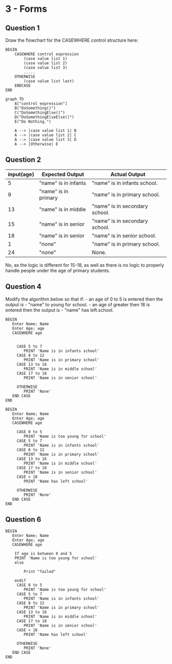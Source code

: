 # 3 - Forms

## Question 1

Draw the flowchart for the CASEWHERE control structure here:

```pseudocode
BEGIN
	CASEWHERE control expression
		(case value list 1)
		(case value list 2)
		(case value list 3)
		.....
	OTHERWISE
		(case value list last)
	ENDCASE
END
```


```mermaid
graph TD
	A["control expression"]
	B("DoSomething()")
	C("DoSomethingElse()")
	D("DoSomethingElseElse()")
	E("Do Nothing.")
	
	A --> |case value list 1| B
	A --> |case value list 2| C
	A --> |case value list 3| D
	A --> |Otherwise| E
```



## Question 2

| **input(age)** | **Expected Output**  | **Actual Output**               |
| -------------- | -------------------- | ------------------------------- |
| 5              | "name" is in infants | "name" is in infants school.    |
| 9              | "name" is in primary | "name"  is in primary school.   |
| 13             | "name" is in middle  | "name"  is in secondary school. |
| 15             | "name" is in senior  | "name"  is in secondary school. |
| 18             | "name" is in senior  | "name"  is in senior school.    |
| 1              | "none"               | "name"  is in primary school.   |
| 24             | "none"               | None.                           |

No, as the logic is different for 15-18, as well as there is no logic to properly handle people under the age of primary students.



## Question 4

Modify the algorithm below so that if:
\- an age of 0 to 5 is entered then the output is - "name" to young for school.
\- an age of greater then 18 is entered then the output is - "name" has left.school.

```pseudocode
BEGIN
   Enter Name; Name
   Enter Age; age
   CASEWHERE age
 
 
     CASE 5 to 7
        PRINT 'Name is in infants school'
     CASE 8 to 12
        PRINT 'Name is in primary school'  
     CASE 13 to 16
        PRINT 'Name is in middle school'
     CASE 17 to 18
        PRINT 'Name is in senior school'
 
     OTHERWISE
        PRINT 'None' 
   END CASE
END
```

```pseudocode
BEGIN
   Enter Name; Name
   Enter Age; age
   CASEWHERE age
 
	 CASE 0 to 5
	 	PRINT 'Name is too young for school'
     CASE 5 to 7
        PRINT 'Name is in infants school'
     CASE 8 to 12
        PRINT 'Name is in primary school'  
     CASE 13 to 16
        PRINT 'Name is in middle school'
     CASE 17 to 18
        PRINT 'Name is in senior school'
     CASE < 18
     	PRINT 'Name has left school'
 
     OTHERWISE
        PRINT 'None' 
   END CASE
END
```



## Question 6

```pseudocode
BEGIN
   Enter Name; Name
   Enter Age; age
   CASEWHERE age
   
  	If age is between 0 and 5
    PRINT 'Name is too young for school'
    else

        Print "failed" 

    endif
	 CASE 0 to 5
	 	PRINT 'Name is too young for school'
     CASE 5 to 7
        PRINT 'Name is in infants school'
     CASE 8 to 12
        PRINT 'Name is in primary school'  
     CASE 13 to 16
        PRINT 'Name is in middle school'
     CASE 17 to 18
        PRINT 'Name is in senior school'
     CASE < 18
     	PRINT 'Name has left school'
 
     OTHERWISE
        PRINT 'None' 
   END CASE
END
```

